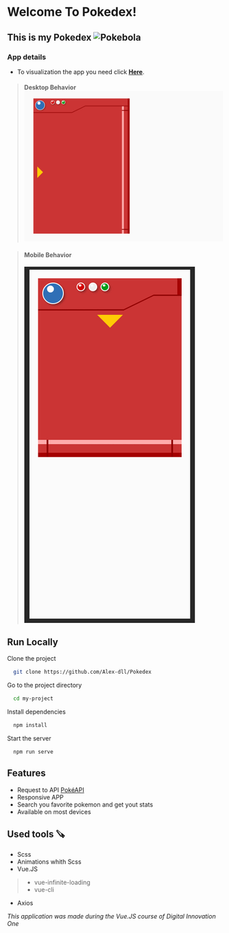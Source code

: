 
# Welcome To Pokedex!

## This is my Pokedex <img class="emojidex-emoji" src="https://cdn.emojidex.com/emoji/seal/Pokebola.png" emoji-code="Pokebola" alt="Pokebola" width="40" height="40"/>

### App details
- To visualization the app you need click [**Here**](https://pokedex-five-weld.vercel.app/). 
> #### Desktop Behavior![Desktop Behavior](https://github.com/Alex-dll/Pokedex/blob/master/src/assets/desktop%20View.gif?raw=true)

>#### Mobile Behavior
> ![Mobile View.gif](https://github.com/Alex-dll/Pokedex/blob/master/src/assets/Mobile%20View.gif?raw=true)

## Run Locally

Clone the project

```bash
  git clone https://github.com/Alex-dll/Pokedex
```

Go to the project directory

```bash
  cd my-project
```

Install dependencies

```bash
  npm install
```

Start the server

```bash
  npm run serve
```
  
## Features

- Request to API [PokéAPI](https://pokeapi.co/)
- Responsive APP
- Search you favorite pokemon and get yout stats
- Available on most devices

  
## Used tools 🪚
-  Scss
-  Animations whith Scss
-  Vue.JS
> - vue-infinite-loading
>  - vue-cli
- Axios




*This application was made during the Vue.JS course of Digital Innovation One*


